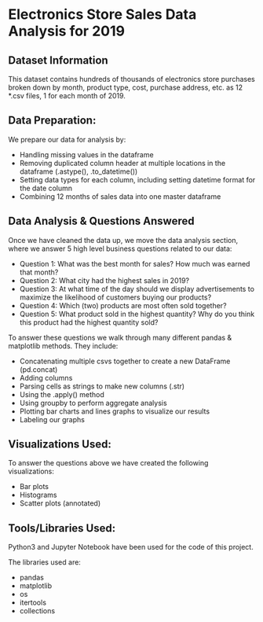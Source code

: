 # Electronics Store Sales Data Analysis for 2019

## Dataset Information

This dataset contains hundreds of thousands of electronics store purchases broken down by month, product type, cost, purchase address, etc. as 12 *.csv files, 1 for each month of 2019.

## Data Preparation:

We prepare our data for analysis by:
- Handling missing values in the dataframe
- Removing duplicated column header at multiple locations in the dataframe (.astype(), .to_datetime())
- Setting data types for each column, including setting datetime format for the date column
- Combining 12 months of sales data into one master dataframe

## Data Analysis & Questions Answered

Once we have cleaned the data up, we move the data analysis section, where we answer 5 high level business questions related to our data:
- Question 1: What was the best month for sales? How much was earned that month?
- Question 2: What city had the highest sales in 2019?
- Question 3: At what time of the day should we display advertisements to maximize the likelihood of customers buying our products?
- Question 4: Which (two) products are most often sold together?
- Question 5: What product sold in the highest quantity? Why do you think this product had the highest quantity sold?

To answer these questions we walk through many different pandas & matplotlib methods. They include:
- Concatenating multiple csvs together to create a new DataFrame (pd.concat)
- Adding columns
- Parsing cells as strings to make new columns (.str)
- Using the .apply() method
- Using groupby to perform aggregate analysis
- Plotting bar charts and lines graphs to visualize our results
- Labeling our graphs

## Visualizations Used:

To answer the questions above we have created the following visualizations:
- Bar plots
- Histograms
- Scatter plots (annotated)

## Tools/Libraries Used:

Python3 and Jupyter Notebook have been used for the code of this project.

The libraries used are:
- pandas
- matplotlib
- os
- itertools
- collections

